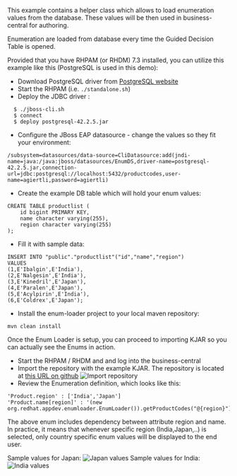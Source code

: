 This example contains a helper class which allows to load enumeration values from the database.
These values will be then used in business-central for authoring.

Enumeration are loaded from database every time the Guided Decision Table is opened.

Provided that you have RHPAM (or RHDM) 7.3 installed, you can utilize this example like this (PostgreSQL is used in this demo):


- Download PostgreSQL driver from [PostgreSQL website](https://jdbc.postgresql.org/download.html)
- Start the RHPAM (i.e. `./standalone.sh`)
- Deploy the JDBC driver :
~~~
  $ ./jboss-cli.sh
  $ connect
  $ deploy postgresql-42.2.5.jar
  ~~~
- Configure the JBoss EAP datasource - change the values so they fit your environment:
~~~
/subsystem=datasources/data-source=CliDatasource:add(jndi-name=java:/java:jboss/datasources/EnumDS,driver-name=postgresql-42.2.5.jar,connection-url=jdbc:postgresql://localhost:5432/productcodes,user-name=agiertli,password=agiertli)
~~~
- Create the example DB table which will hold your enum values:
~~~
CREATE TABLE productlist (
    id bigint PRIMARY KEY,
    name character varying(255),
    region character varying(255)
);
~~~
- Fill it with sample data:
~~~
INSERT INTO "public"."productlist"("id","name","region")
VALUES
(1,E'Ibalgin',E'India'),
(2,E'Nalgesin',E'India'),
(3,E'Kinedril',E'Japan'),
(4,E'Paralen',E'Japan'),
(5,E'Acylpirin',E'India'),
(6,E'Coldrex',E'Japan');
~~~
- Install the enum-loader project to your local maven repository:
 ~~~
 mvn clean install
 ~~~

 Once the Enum Loader is setup, you can proceed to importing KJAR so you can actually see the Enums in action.

 - Start the RHPAM / RHDM and and log into the business-central
 - Import the repository with the example KJAR. The repository is located at [this URL on github](https://github.com/agiertli/SampleEnumKjar.git)
  ![Import repository](https://ctrlv.cz/shots/2019/04/08/obgU.png)
 - Review the Enumeration definition, which looks like this:
 ~~~
'Product.region' : ['India','Japan']
'Product.name[region]' : '(new org.redhat.appdev.enumloader.EnumLoader()).getProductCodes("@{region}")'
~~~
The above enum includes dependency between attribute region and name. In practice, it means that whenever specific region (India,Japan,..) is selected, only country specific enum values will be displayed to the end user.

Sample values for Japan:
![Japan values](https://ctrlv.cz/shots/2019/04/08/mG5W.png)
Sample values for India:
![India values](https://ctrlv.cz/shots/2019/04/08/RfJ2.png)

